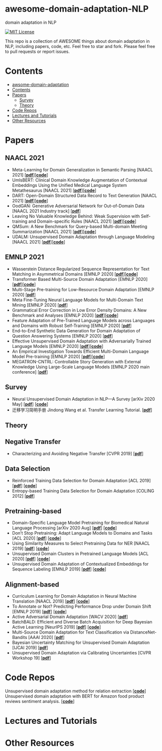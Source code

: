# awesome-domain-adaptation-NLP
domain adaptation in NLP

[![MIT License](https://img.shields.io/badge/license-MIT-green.svg)](https://opensource.org/licenses/MIT) 

This repo is a collection of AWESOME things about domain adaptation in NLP, including papers, code, etc. Feel free to star and fork.
Please feel free to pull requests or report issues.

# Contents
- [awsome-domain-adaptation](#awsome-domain-adaptation)
- [Contents](#contents)
- [Papers](#papers)
  - [Survey](#survey)
  - [Theory](#theory)
- [Code Repos](#code-repos)
- [Lectures and Tutorials](#lectures-and-tutorials)
- [Other Resources](#other-resources)

# Papers

## NAACL 2021
* Meta-Learning for Domain Generalization in Semantic Parsing [NAACL 2021] [[__pdf__](https://arxiv.org/pdf/2010.11988.pdf)][[__code__](https://github.com/berlino/tensor2struct-public)]
* UmlsBERT: Clinical Domain Knowledge Augmentation of Contextual Embeddings Using the Unified Medical Language System Metathesaurus [NAACL 2021] [[__pdf__](https://arxiv.org/pdf/2010.10391.pdf)][[__code__](https://github.com/gmichalo/UmlsBERT)]
* DART: Open-Domain Structured Data Record to Text Generation [NAACL 2021] [[__pdf__](https://arxiv.org/pdf/2007.02871.pdf)][[__code__](https://github.com/Yale-LILY/dart)]
* OodGAN: Generative Adversarial Network for Out-of-Domain Data [NAACL 2021 Industry track] [[__pdf__](https://arxiv.org/pdf/2104.02484.pdf)]
* Leaving No Valuable Knowledge Behind: Weak Supervision with Self-training and Domain-specific Rules [NAACL 2021] [[__pdf__](https://www.microsoft.com/en-us/research/uploads/prod/2021/03/SelftrainWS-NAACL2021.pdf)][[__code__](https://github.com/microsoft/ASTRA)]
* QMSum: A New Benchmark for Query-based Multi-domain Meeting Summarization [NAACL 2021] [[__pdf__](https://arxiv.org/pdf/2104.05938.pdf)][[__code__](https://github.com/Yale-LILY/QMSum)]
* UDALM: Unsupervised Domain Adaptation through Language Modeling [NAACL 2021] [[__pdf__](https://arxiv.org/pdf/2104.07078.pdf)][[__code__](https://github.com/ckarouzos/slp_daptmlm)]

## EMNLP 2021
* Wasserstein Distance Regularized Sequence Representation for Text Matching in Asymmetrical Domains [EMNLP 2020] [[__pdf__](https://arxiv.org/pdf/2010.07717.pdf)][[__code__](https://github.com/RUC-WSM/WD-Match)]
* Transformer Based Multi-Source Domain Adaptation [EMNLP 2020] [[__pdf__](https://arxiv.org/pdf/2009.07806.pdf)][[__code__](https://github.com/copenlu/xformer-multi-source-domain-adaptation)]
* Multi-Stage Pre-training for Low-Resource Domain Adaptation [EMNLP 2020] [[__pdf__](https://arxiv.org/pdf/2010.05904.pdf)]
* Meta Fine-Tuning Neural Language Models for Multi-Domain Text Mining [EMNLP 2020] [[__pdf__](https://arxiv.org/pdf/2003.13003.pdf)]
* Grammatical Error Correction in Low Error Density Domains: A New Benchmark and Analyses [EMNLP 2020] [[__pdf__](https://arxiv.org/pdf/2010.07574.pdf)][[__code__](https://github.com/SimonHFL/CWEB)]
* Feature Adaptation of Pre-Trained Language Models across Languages and Domains with Robust Self-Training [EMNLP 2020] [[__pdf__](https://arxiv.org/pdf/2009.11538.pdf)]
* End-to-End Synthetic Data Generation for Domain Adaptation of Question Answering Systems [EMNLP 2020] [[__pdf__](https://arxiv.org/pdf/2010.06028.pdf)]
* Effective Unsupervised Domain Adaptation with Adversarially Trained Language Models [EMNLP 2020] [[__pdf__](https://arxiv.org/pdf/2010.01739.pdf)][[__code__](https://github.com/trangvu/mlm4uda)]
* An Empirical Investigation Towards Efficient Multi-Domain Language Model Pre-training [EMNLP 2020] [[__pdf__](https://arxiv.org/pdf/2010.00784.pdf)][[__code__](https://github.com/aws-health-ai/multi_domain_lm)]
* MEGATRON-CNTRL: Controllable Story Generation with External Knowledge Using Large-Scale Language Models [EMNLP 2020 main conference] [[__pdf__](https://arxiv.org/pdf/2010.00840.pdf)]



## Survey
* Neural Unsupervised Domain Adaptation in NLP—A Survey [arXiv 2020 May] [[__pdf__](https://arxiv.org/pdf/2006.00632.pdf)]  [[__code__](https://github.com/bplank/awesome-neural-adaptation-in-NLP)]  
* 迁移学习简明手册 Jindong Wang et al. Transfer Learning Tutorial. [[__pdf__](https://tutorial.transferlearning.xyz/)]  

## Theory

## Negative Transfer 
* Characterizing and Avoiding Negative Transfer [CVPR 2019] [[__pdf__](https://arxiv.org/pdf/1811.09751.pdf)]  

## Data Selection
* Reinforced Training Data Selection for Domain Adaptation [ACL 2019] [[__pdf__](https://www.aclweb.org/anthology/P19-1189.pdf)] [[__code__](https://github.com/timerstime/SDG4DA)] 
* Entropy-based Training Data Selection for Domain Adaptation [COLING 2012] [[__pdf__](https://www.aclweb.org/anthology/C12-2116.pdf)]


## Pretraining-based
* Domain-Specific Language Model Pretraining for Biomedical Natural Language Processing [arXiv 2020 Aug] [[__pdf__](https://arxiv.org/pdf/2007.15779.pdf)]  [[__code__](https://microsoft.github.io/BLURB/)] 
* Don’t Stop Pretraining: Adapt Language Models to Domains and Tasks [ACL 2020] [[__pdf__](https://arxiv.org/pdf/2004.10964.pdf)]  [[__code__](https://github.com/allenai/dont-stop-pretraining)] 
* Using Similarity Measures to Select Pretraining Data for NER [NAACL 2019] [[__pdf__](https://arxiv.org/pdf/1904.00585.pdf)]  [[__code__](https://github.com/daixiangau/naacl2019-select-pretraining-data-for-ner)] 
* Unsupervised Domain Clusters in Pretrained Language Models [ACL 2020] [[__pdf__](https://arxiv.org/pdf/2004.02105.pdf)]  [[__code__](https://github.com/roeeaharoni/unsupervised-domain-clusters)] 
* Unsupervised Domain Adaptation of Contextualized Embeddings for Sequence Labeling [EMNLP 2019] [[__pdf__](https://arxiv.org/pdf/1904.02817.pdf)]  [[__code__](https://github.com/xhan77/AdaptaBERT)]  


## Alignment-based
* Curriculum Learning for Domain Adaptation in Neural Machine Translation [NAACL 2019] [[__pdf__](https://arxiv.org/pdf/1905.05816.pdf)]  [[__code__](https://github.com/kevinduh/sockeye-recipes/tree/master/egs/curriculum)] 
* To Annotate or Not? Predicting Performance Drop under Domain Shift  [EMNLP 2019] [[__pdf__](https://www.aclweb.org/anthology/D19-1222.pdf)]  [[__code__](https://github.com/hadyelsahar/domain-shift-prediction)] 
* Active Adversarial Domain Adaptation [WACV 2020] [[__pdf__](https://arxiv.org/pdf/1904.07848.pdf)]
* BatchBALD: Efficient and Diverse Batch Acquisition for Deep Bayesian Active Learning [NeurIPS 2019] [[__pdf__](https://arxiv.org/pdf/1906.08158.pdf)]  [[__code__](https://github.com/BlackHC/BatchBALD)] 
* Multi-Source Domain Adaptation for Text Classification via DistanceNet-Bandits [AAAI 2020] [[__pdf__](https://arxiv.org/pdf/2001.04362.pdf)] 
* Bayesian Uncertainty Matching for Unsupervised Domain Adaptation [IJCAI 2019] [[__pdf__](https://arxiv.org/pdf/1906.09693.pdf)]
* Unsupervised Domain Adaptation via Calibrating Uncertainties [CVPR Workshop 19] [[__pdf__](https://arxiv.org/pdf/1907.11202.pdf)]


# Code Repos
Unsupervised domain adaptation method for relation extraction [[__code__](https://github.com/AnthonyMRios/adversarial-relation-classification)]  
Unsupervised domain adaptation with BERT for Amazon food product reviews sentiment analysis. [[__code__](https://github.com/EmreTaha/Unsupervised-Domain-Adaptation-with-BERT)]
  

# Lectures and Tutorials

# Other Resources
